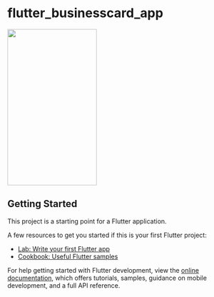 # flutter_businesscard_app

<img src="https://github.com/user-attachments/assets/f3ad0bd8-bb98-4ee6-8c30-1faf6c7ec8a9" width="200" height="350" />


## Getting Started

This project is a starting point for a Flutter application.

A few resources to get you started if this is your first Flutter project:

- [Lab: Write your first Flutter app](https://docs.flutter.dev/get-started/codelab)
- [Cookbook: Useful Flutter samples](https://docs.flutter.dev/cookbook)

For help getting started with Flutter development, view the
[online documentation](https://docs.flutter.dev/), which offers tutorials,
samples, guidance on mobile development, and a full API reference.
